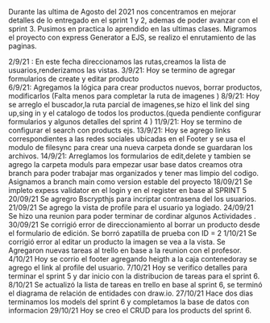 Durante las ultima de Agosto del 2021 nos concentramos en mejorar detalles de lo entregado en el sprint 1 y 2, ademas de poder avanzar con el sprint 3. 
Pusimos en practica lo aprendido en las ultimas clases. Migramos el proyecto con express Generator a EJS, se realizo el enrutamiento de las paginas.


2/9/21 : En este fecha direccionamos las rutas,creamos la lista de usuarios,renderizamos las vistas.
3/9/21: Hoy se termino de agregar formularios de create y editar producto  
6/9/21: Agregamos la lógica para crear productos nuevos, borrar productos, modificarlos (Falta menos para completar la ruta de imagenes ) 
8/9/21: Hoy se arreglo el buscador,la ruta parcial de imagenes,se hizo el link del sing up,sing in y el catalogo de todos los productos.(queda pendiente configurar formularios y algunos detalles del sprint 4 )
11/9/21: Hoy se termino de configurar el search con products ejs.
13/9/21: Hoy se agrego links correspondientes a las redes sociales ubicadas en el Footer y se usa el modulo de filesync para crear una nueva carpeta donde se guardaran los archivos.
14/9/21: Arreglamos los formularios de edit,delete y tambien se agrego la carpeta moduls para empezar usar base datos
        creamos otra branch para poder trabajar mas organizados y tener mas limpio del codigo.
        Asignamos a branch main como version estable del proyecto
18/09/21 Se impleto expess validator en el login y en el register en base al SPRINT 5       
20/09/21 Se agregro Bscrypthjs para incriptar contrasena del los usuarios.      
21/09/21 Se agrego la vista de profile para el usuario ya logiado.
24/09/21 Se hizo una reunion para poder terminar de cordinar algunos Actividades .
30/09/21 Se corrigió error de direccionamiento al borrar un producto desde el formulario de edición. Se borró zapatilla de prueba con ID = 2
1/10/21 Se corrigió error al editar un producto la imagen se vea a la vista.
Se Agregaron nuevas tareas al trello en base a la reunion con el profesor.
4/10/21 Hoy se corrio el footer  agregando heigth a la caja contenedoray se agrego el link al profile del usuario.
7/10/21 Hoy se verifico detalles para terminar el sprint 5 y dar inicio con la distribucion de tareas para el sprint 6.
8/10/21 Se actualizó la lista de tareas en trello en base al sprint 6, se terminó el diagrama de relación de entidades con draw.io.
27/10/21 Hace dos dias terminamos los models del sprint 6 y completamos la base de datos con informacion
29/10/21  Hoy se creo el CRUD para los products del sprint 6. 
